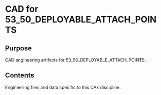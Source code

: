 # CAD for 53_50_DEPLOYABLE_ATTACH_POINTS

## Purpose
CAD engineering artifacts for 53_50_DEPLOYABLE_ATTACH_POINTS.

## Contents
Engineering files and data specific to this CAx discipline.
